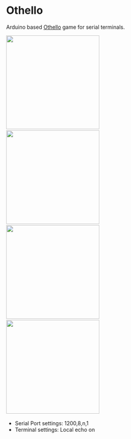 # Othello
Arduino based [Othello](https://en.wikipedia.org/wiki/Reversi) game for serial terminals.

<img src="https://dadecoza.github.io/images/UNADJUSTEDNONRAW_thumb_57.jpg" width="250">&nbsp;
<img src="https://dadecoza.github.io/images/UNADJUSTEDNONRAW_thumb_58.jpg" width="250">&nbsp;
<img src="https://dadecoza.github.io/images/Screenshot 2019-11-10 at 14.15.07.png" width="250">&nbsp;
<img src="https://dadecoza.github.io/images/1D06DEE7-2237-49AE-B654-628A799465FD.JPG" width="250">&nbsp;

* Serial Port settings: 1200,8,n,1
* Terminal settings: Local echo on

